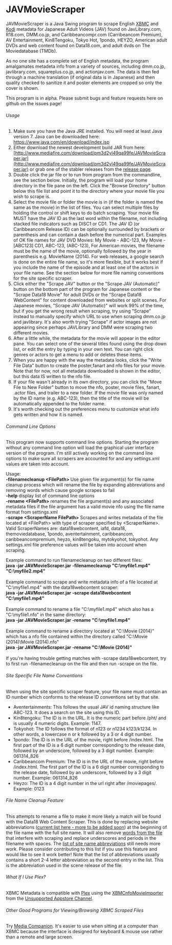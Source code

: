 JAVMovieScraper
===============

JAVMovieScraper is a Java Swing program to scrape English [XBMC](http://xbmc.org/) and [Kodi](http://kodi.tv/) metadata for Japanese Adult Videos (JAV) found on JavLibrary.com, R18.com, DMM.co.jp, and Caribbeancompr.com (Carribeancom Premium), AV Entertainment, Kin8Tengoku, Tokyo Hot, 1pondo, HEYZO, American adult DVDs and web content found on Data18.com, and adult dvds on The Moviedatabase (TMDb).

As no one site has a complete set of English metadata, the program amalgamates metadeta info from a variety of sources, including dmm.co.jp, javlibrary.com, squareplus.co.jp, and actionjav.com.
The data is then fed through a machine translation (if original data is in Japanese) and then quality checked to sanitize it and poster elements are cropped so only the cover is shown.



This program is in alpha. Please submit bugs and feature requests here on github on the issues page!

###### Usage

1. Make sure you have the Java JRE installed. You will need at least Java version 7. Java can be downloaded here: https://www.java.com/en/download/index.jsp
2. Either download the newest development build JAR from here: [http://www.mediafire.com/download/pm3d2yl49qa99fe/JAVMovieScraper.jar](http://www.mediafire.com/download/pm3d2yl49qa99fe/JAVMovieScraper.jar) or grab one of the stabler releases from the [release page](https://github.com/DoctorD1501/JAVMovieScraper/releases).
3. Double click the jar file or to run from program from the commandline, see the section below. Initially, the program will load your home directory in the file pane on the left. Click the "Browse Directory" button below this file list and point it to the directory where your movie file you wish to scrape is.
4. Select the movie file or folder the movie is in (if the folder is named the same as the movie) in the list of files. You can select multiple files by holding the control or shift keys to do batch scraping. Your movie file MUST have the JAV ID as the last word within the filename, not including stacked file indicators such as DISC1 or CD1. The JAV ID (or Caribbeancom Release ID) can be optionally surrounded by brackets or parenthesis and can contain a dash before the numerical part. Examples of OK file names for JAV DVD Movies: My Movie - ABC-123, My Movie - [ABC123] CD1, ABC-123, (ABC-123), For American movies, the filename must be the name of the movie, optionally followed by the year in parenthesis e.g. MovieName (2014). For web releases, a google search is done on the entire file name, so it's more flexible, but it works best if you include the name of the episode and at least one of the actors in your file name. See the section below for more file naming conventions for the site specific scraper.
5. Click either the "Scrape JAV" button or the "Scrape JAV (Automatic)" button on the bottom part of the program for Japanese content or the "Scrape Data18 Movie" for adult DVDs or the "Scrape Data18 WebContent" for content downloaded from websites or split scenes. For Japanese movies, "Scrape JAV (Automatic)" will work 99% of the time, but if you get the wrong result when scraping, try using "Scrape" instead to manually specify which URL to use when scraping dmm.co.jp and javlibrary. It's also worth trying "Scrape" if actor images are not appearing since perhaps JAVLibrary and DMM were scraping two different movies.
6. After a little while, the metadata for the movie will appear in the editor pane. You can select one of the several titles found using the drop down list, or edit the entry by typing in your own text. You can right click genres or actors to get a menu to add or deletes these items.
7. When you are happy with the way the metadata looks, click the "Write File Data" button to create the poster,fanart and nfo files for your movie. Note that for now, not all metadata downloaded is shown in the editor, but this data IS written to the nfo file.
8. If your file wasn't already in its own directory, you can click the "Move File to New Folder" button to move the nfo, poster, movie files, fanart, .actor files, and trailer to a new folder. If the movie file was only named by the ID name (e.g. ABC-123), then the title of the movie will be automatically appended to the folder name.
9. It's worth checking out the preferences menu to customize what info gets written and how it is named.


###### Command Line Options
This program now supports command line options. Starting the program without any command line option will load the graphical user interface version of the program. I'm still actively working on the command line options to make sure all scrapers are accounted for and any settings.xml values are taken into account.
<p>
Usage:
<br>                                                                                                                                                                                                       
<b> -filenamecleanup &#60;FilePath&#62; </b>   Use given file argument(s) for file name cleanup process which will rename the file by expanding abbreviations and removing words which cause google scrapes to fail 
<br>
<b> -help</b>                               display list of command line options                                                                                                                                  
<br>
<b> -rename &#60;FilePath&#62; </b> renames the file argument(s) and any associated metadata files if the file argument has a valid movie nfo using the file name format from settings.xml
<br>
<b> -scrape &#60;ScraperName FilePath&#62;</b> Scrapes and writes metadata of the file located at &#60;FilePath&#62; with type of scraper specified by &#60;ScraperName&#62;. Valid ScraperNames are: data18webcontent, iafd, data18, themoviedatabase, 1pondo, aventertainment, caribbeancom, caribbeancompremium, heyzo, kin8tengoku, mytokyohot, tokyohot. Any settings.xml file preference values will be taken into account when scraping.
</p>
<p>
Example command to run filenamecleanup on two different files:
<br>
<b>java -jar JAVMovieScraper.jar -filenamecleanup "C:\myfile1.mp4" "C:\myfile2.mp4"</b>
<br>
<br>
Example command to scrape and write metadata info of a file located at "C:\myfile1.mp4" with the data18webcontent scraper:
<br>
<b>java -jar JAVMovieScraper.jar -scrape data18webcontent "C:\myfile1.mp4"</b>
<br>
<br>
Example command to rename a file "C:\myfile1.mp4" which also has a "C:\myfile1.nfo" in the same directory:
<br>
<b>java -jar JAVMovieScraper.jar -rename "C:\myfile1.mp4"</b>
<br>
<br>
Example command to rename a directory located at "C:\Movie (2014)" which has a nfo file contained within the directory called "C:\Movie (2014)\Movie (2014).nfo"
<br>
<b>java -jar JAVMovieScraper.jar -rename "C:\Movie (2014)"</b>
<br>
<br>
If you're having trouble getting matches with -scrape data18webcontent, try to first run -filenamecleanup on the file and then run -scrape on the file.
</p>

###### Site Specific File Name Conventions
When using the site specific scraper feature, your file name must contain an ID number which conforms to the release ID conventions set by that site. 
* Aventertainments: This follows the usual JAV id naming structure like ABC-123. It does a search on the site using this ID.<br>
* Kin8tengoku: The ID is in the URL. It is the numeric part before /pht/ and is usually 4 numeric digits. Example: 1147.<br>
* Tokyohot: The ID follows the format of n123 or n1234 k123/k1234. In other words, a lowercase n or k followed by a 3 or 4 digit number.<br> 
* 1pondo: The ID is in the URL of the movie, right before /index.html. The first part of the ID is a 6 digit number corresponding to the release date, followed by an underscore, followed by a 3 digit number. Example: 061314_826<br>
* Caribbeancom Premium: The ID is in the URL of the movie, right before /index.html. The first part of the ID is a 6 digit number corresponding to the release date, followed by an underscore, followed by a 3 digit number. Example: 061314_826<br>
* Heyzo: The ID is a 4 digit number in the url right after /moviepages/. Example: 0123<br>

###### File Name Cleanup Feature
This attempts to rename a file to make it more likely a match will be found with the Data18 Web Content Scraper. This is done by replacing website abbreviations ([current list here - more to be added soon](https://raw.githubusercontent.com/DoctorD1501/JAVMovieScraper/master/JAVMovieScraper/src/moviescraper/doctord/ReleaseRenamer/SiteNameAbbreviations.csv)) at the beginning of the file name with the full site name. It will also remove [words from the file](https://raw.githubusercontent.com/DoctorD1501/JAVMovieScraper/master/JAVMovieScraper/src/moviescraper/doctord/ReleaseRenamer/WordsToRemove.csv) that interfere with scraping and replace underscores and periods in the filename with spaces.
The [list of site name abbreviations](https://raw.githubusercontent.com/DoctorD1501/JAVMovieScraper/master/JAVMovieScraper/src/moviescraper/doctord/ReleaseRenamer/SiteNameAbbreviations.csv) still needs more work. Please consider contributing to this list if you use this feature and would like to see it work better! Note that the list of abbreviations usually contains a short 2-4 letter abbreviation as the second entry in the list. This is the abbreviation used in the scene release of the file.


###### What If I Use Plex?
XBMC Metadata is compatible with [Plex](https://plex.tv/) using the [XBMCnfoMovieImporter](https://forums.plex.tv/index.php/topic/38402-metadata-agents-for-exported-xbmc-library/) from the [Unsupported Appstore Channel](https://forums.plex.tv/index.php/topic/25523-unsupported-as-in-totally-unofficial-appstore/).

###### Other Good Programs for Viewing/Browsing XBMC Scraped Files
Try [Media Companion](https://mediacompanion.codeplex.com/). It's easier to use when sitting at a computer than XBMC because the interface is designed for keyboard & mouse use rather than a remote and large screen.